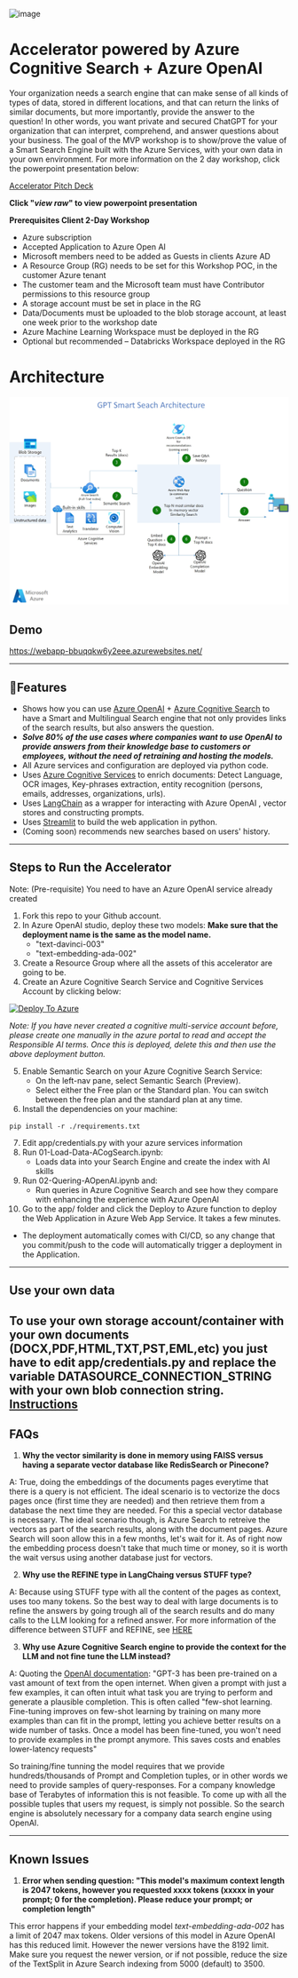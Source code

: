 ![image](https://user-images.githubusercontent.com/113465005/226238596-cc76039e-67c2-46b6-b0bb-35d037ae66e1.png)

# Accelerator powered by Azure Cognitive Search + Azure OpenAI 
Your organization needs a search engine that can make sense of all kinds of types of data, stored in different locations, and that can return the links of similar documents, but more importantly, provide the answer to the question! In other words, you want private and secured ChatGPT for your organization that can interpret, comprehend, and answer questions about your business.
The goal of the MVP workshop is to show/prove the value of a Smart Search Engine built with the Azure Services, with your own data in your own environment. For more information on the 2 day workshop, click the powerpoint presentation below:

[Accelerator Pitch Deck](https://github.com/pablomarin/GPT-Azure-Search-Engine/blob/main/Azure%20Open%20AI%20GPT-3%20Smart%20Search%20-%20Pitch%20Deck.pptx)

**Click "*view raw*" to view powerpoint presentation**

**Prerequisites Client 2-Day Workshop**
* Azure subscription
* Accepted Application to Azure Open AI
* Microsoft members need to be added as Guests in clients Azure AD
* A Resource Group (RG)  needs to be set for this Workshop POC, in the customer Azure tenant
* The customer team and the Microsoft team must have Contributor permissions to this resource group
* A storage account must be set in place in the RG
* Data/Documents must be uploaded to the blob storage account, at least one week prior to the workshop date
* Azure Machine Learning Workspace must be deployed in the RG
* Optional but recommended – Databricks Workspace deployed in the RG

# Architecture 
![Architecture](GPT-Smart-Search-Architecture.jpg "Architecture")

## Demo

https://webapp-bbuqqkw6y2eee.azurewebsites.net/

---

## 🔧**Features**

   - Shows how you can use [Azure OpenAI](https://azure.microsoft.com/en-us/products/cognitive-services/openai-service/) + [Azure Cognitive Search](https://azure.microsoft.com/en-us/products/search) to have a Smart and Multilingual Search engine that not only provides links of the search results, but also answers the question.
   - ***Solve 80% of the use cases where companies want to use OpenAI to provide answers from their knowledge base to customers or employees, without the need of retraining and hosting the models.***
   - All Azure services and configuration are deployed via python code.
   - Uses [Azure Cognitive Services](https://azure.microsoft.com/en-us/products/cognitive-services/) to enrich documents: Detect Language, OCR images, Key-phrases extraction, entity recognition (persons, emails, addresses, organizations, urls).
   - Uses [LangChain](https://langchain.readthedocs.io/en/latest/) as a wrapper for interacting with Azure OpenAI , vector stores and constructing prompts.
   - Uses [Streamlit](https://streamlit.io/) to build the web application in python.
   - (Coming soon) recommends new searches based on users' history.

---

## **Steps to Run the Accelerator**

Note: (Pre-requisite) You need to have an Azure OpenAI service already created

1. Fork this repo to your Github account.
2. In Azure OpenAI studio, deploy these two models: **Make sure that the deployment name is the same as the model name.**
   - "text-davinci-003"
   - "text-embedding-ada-002"
3. Create a Resource Group where all the assets of this accelerator are going to be.
4. Create an Azure Cognitive Search Service and Cognitive Services Account by clicking below:

[![Deploy To Azure](https://aka.ms/deploytoazurebutton)](https://portal.azure.com/#create/Microsoft.Template/uri/https%3A%2F%2Fraw.githubusercontent.com%2Fpablomarin%2FGPT-Azure-Search-Engine%2Fmain%2Fazuredeploy.json) 

_Note: If you have never created a cognitive multi-service account before, please create one manually in the azure portal to read and accept the Responsible AI terms. Once this is deployed, delete this and then use the above deployment button._

5. Enable Semantic Search on your Azure Cognitive Search Service:
   - On the left-nav pane, select Semantic Search (Preview).
   - Select either the Free plan or the Standard plan. You can switch between the free plan and the standard plan at any time.
6. Install the dependencies on your machine:
```
pip install -r ./requirements.txt
```
7. Edit app/credentials.py with your azure services information
8. Run 01-Load-Data-ACogSearch.ipynb:
   - Loads data into your Search Engine and create the index with AI skills
9. Run 02-Quering-AOpenAI.ipynb and:
   - Run queries in Azure Cognitive Search and see how they compare with enhancing the experience with Azure OpenAI
10. Go to the app/ folder and click the Deploy to Azure function to deploy the Web Application in Azure Web App Service. It takes a few minutes.
   - The deployment automatically comes with CI/CD, so any change that you commit/push to the code will automatically trigger a deployment in the Application.

---

## **Use your own data**

To use your own storage account/container with your own documents (DOCX,PDF,HTML,TXT,PST,EML,etc) you just have to edit app/credentials.py and replace the variable DATASOURCE_CONNECTION_STRING with your own blob connection string. [Instructions](https://learn.microsoft.com/en-us/azure/storage/common/storage-account-get-info?tabs=portal)
---

## **FAQs**

1. **Why the vector similarity is done in memory using FAISS versus having a separate vector database like RedisSearch or Pinecone?**

A: True, doing the embeddings of the documents pages everytime that there is a query is not efficient. The ideal scenario is to vectorize the docs pages once (first time they are needed) and then retrieve them from a database the next time they are needed. For this a special vector database is necessary. The ideal scenario though, is Azure Search to retreive the vectors as part of the search results, along with the document pages. Azure Search will soon allow this in a few months, let's wait for it. As of right now the embedding process doesn't take that much time or money, so it is worth the wait versus using another database just for vectors.

2. **Why use the REFINE type in LangChaing versus STUFF type?**

A: Because using STUFF type with all the content of the pages as context, uses too many tokens. So the best way to deal with large documents is to refine the answers by going trough all of the search results and do many calls to the LLM looking for a refined answer. For more information of the difference between STUFF and REFINE, see [HERE](https://langchain.readthedocs.io/en/latest/modules/indexes/combine_docs.html)

3. **Why use Azure Cognitive Search engine to provide the context for the LLM and not fine tune the LLM instead?**

A: Quoting the [OpenAI documentation](https://platform.openai.com/docs/guides/fine-tuning): "GPT-3 has been pre-trained on a vast amount of text from the open internet. When given a prompt with just a few examples, it can often intuit what task you are trying to perform and generate a plausible completion. This is often called "few-shot learning.
Fine-tuning improves on few-shot learning by training on many more examples than can fit in the prompt, letting you achieve better results on a wide number of tasks. Once a model has been fine-tuned, you won't need to provide examples in the prompt anymore. This saves costs and enables lower-latency requests"

So training/fine tunning the model requires that we provide hundreds/thousands of Prompt and Completion tuples, or in other words we need to provide samples of query-responses. For a company knowledge base of Terabytes of information this is not feasible. To come up with all the possible tuples that users my request, is simply not possible. So the search engine is absolutely necessary for a company data search engine using OpenAI.

---

## **Known Issues**

1. **Error when sending question: "This model's maximum context length is 2047 tokens, however you requested xxxx tokens (xxxxx in your prompt; 0 for the completion). Please reduce your prompt; or completion length"**

This error happens if your embedding model *text-embedding-ada-002* has a limit of 2047 max tokens. Older versions of this model in Azure OpenAI has this reduced limit. However the newer versions have the 8192 limit. Make sure you request the newer version, or if not possible, reduce the size of the TextSplit in Azure Search indexing from 5000 (default) to 3500.



